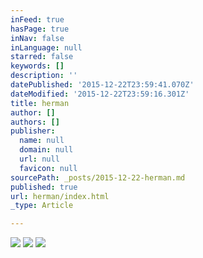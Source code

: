 ```yaml
---
inFeed: true
hasPage: true
inNav: false
inLanguage: null
starred: false
keywords: []
description: ''
datePublished: '2015-12-22T23:59:41.070Z'
dateModified: '2015-12-22T23:59:16.301Z'
title: herman
author: []
authors: []
publisher:
  name: null
  domain: null
  url: null
  favicon: null
sourcePath: _posts/2015-12-22-herman.md
published: true
url: herman/index.html
_type: Article

---
```

![](https://the-grid-user-content.s3-us-west-2.amazonaws.com/7c5eebab-d572-4c5e-a1e4-b27011e78b00.png)
![](https://the-grid-user-content.s3-us-west-2.amazonaws.com/1b3914e7-242a-47cf-bcb1-52161311f193.png)
![](https://the-grid-user-content.s3-us-west-2.amazonaws.com/86913bd1-ba99-4de4-9562-57a0cfce1aae.png)